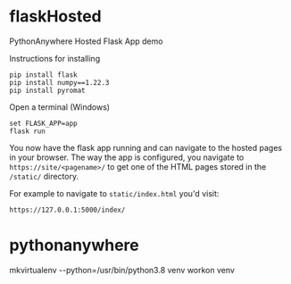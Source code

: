 # flaskHosted
PythonAnywhere Hosted Flask App demo

Instructions for installing

```
pip install flask
pip install numpy==1.22.3
pip install pyromat
```

Open a terminal (Windows)
```
set FLASK_APP=app
flask run
```

You now have the flask app running and can navigate to the hosted pages in your browser. The way the app is configured, you navigate to `https://site/<pagename>/` to get one of the HTML pages stored in the `/static/` directory.

For example to navigate to `static/index.html` you'd visit:
```
https://127.0.0.1:5000/index/
```


# pythonanywhere
mkvirtualenv --python=/usr/bin/python3.8 venv
workon venv
